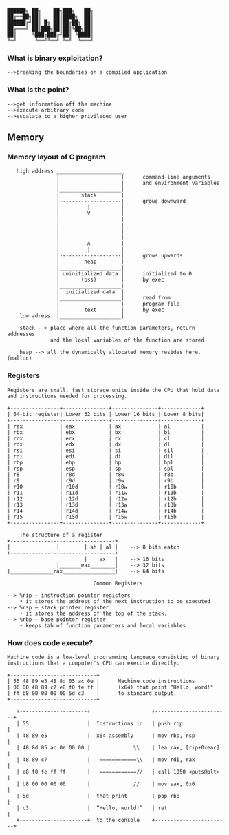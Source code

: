 ```
██████╗ ██╗    ██╗███╗   ██╗
██╔══██╗██║    ██║████╗  ██║
██████╔╝██║ █╗ ██║██╔██╗ ██║
██╔═══╝ ██║███╗██║██║╚██╗██║
██║     ╚███╔███╔╝██║ ╚████║
╚═╝      ╚══╝╚══╝ ╚═╝  ╚═══╝
```

### What is binary exploitation?
```
-->breaking the boundaries on a compiled application
```
### What is the point?
```
-->get information off the machine 
-->execute arbitrary code
-->escalate to a higher privileged user
```

## Memory
### Memory layout of C program
```
   high address ______________________
                |                    |      command-line arguments
                |                    |      and environment variables
                |____________________|
                |       stack        |
                |--------------------|      grows downward
                |         |          |
                |         V          |
                |                    |
                |                    |
                |                    |
                |                    |
                |         Λ          |
                |         |          |
                |--------------------|      grows upwards
                |        heap        |
                |____________________|
                | uninitialized data |      initialized to 0
                |       (bss)        |      by exec
                |____________________|
                |  initialized data  |
                |____________________|      read from 
                |                    |      program file
                |        text        |      by exec
    low adress  |____________________|
                
    stack --> place where all the function parameters, return addresses
              and the local variables of the function are stored

    heap --> all the dynamically allocated memory resides here. (malloc)

```

### Registers

``` Registers are small, fast storage units inside the CPU that hold data and instructions needed for processing. ```
```
+----------------+---------------+---------------+-------------+
| 64-bit register| Lower 32 bits | Lower 16 bits | Lower 8 bits|
+----------------+---------------+---------------+-------------+
| rax            | eax           | ax            | al          |
| rbx            | ebx           | bx            | bl          |
| rcx            | ecx           | cx            | cl          |
| rdx            | edx           | dx            | dl          |
| rsi            | esi           | si            | sil         |
| rdi            | edi           | di            | dil         |
| rbp            | ebp           | bp            | bpl         |
| rsp            | esp           | sp            | spl         |
| r8             | r8d           | r8w           | r8b         |
| r9             | r9d           | r9w           | r9b         |
| r10            | r10d          | r10w          | r10b        |
| r11            | r11d          | r11w          | r11b        |
| r12            | r12d          | r12w          | r12b        |
| r13            | r13d          | r13w          | r13b        |
| r14            | r14d          | r14w          | r14b        |
| r15            | r15d          | r15w          | r15b        |
+----------------+---------------+---------------+-------------+
```

```
    The structure of a register
+----------------------------------+
|               |        | ah | al |    --> 8 bits eatch
+----------------------------------+
                         |____ax___|    --> 16 bits
                |_______eax________|    --> 32 bits
|______________rax_________________|    --> 64 bits
```
```
                            Common Registers

--> %rip – instruction pointer registers
    • it stores the address of the next instruction to be executed
--> %rsp – stack pointer register
    • it stores the address of the top of the stack.
--> %rbp – base pointer register
    • keeps tab of function parameters and local variables
```

### How does code execute?

```Machine code is a low-level programming language consisting of binary instructions that a computer's CPU can execute directly.```

```
+----------------------------+
| 55 48 89 e5 48 8d 05 ac 0e |      Machine code instructions 
| 00 00 48 89 c7 e8 f0 fe ff |      (x64) that print “Hello, word!"
| ff b8 00 00 00 00 5d c3    |      to standard output.
+----------------------------+

   +----------------------+                    +------------------------+
   | 55                   |  Instructions in   | push rbp               |
   | 48 89 e5             |  x64 assembly      | mov rbp, rsp           |
   | 48 8d 05 ac 0e 00 00 |              \\    | lea rax, [rip+0xeac]   |
   | 48 89 c7             |   ============\\   | mov rdi, rax           |
   | e8 f0 fe ff ff       |   ============//   | call 1050 <puts@plt>   |
   | b8 00 00 00 00       |              //    | mov eax, 0x0           |
   | 5d                   |  that print        | pop rbp                |
   | c3                   |  “Hello, world!”   | ret                    |
   +----------------------+  to the console    +------------------------+

```
